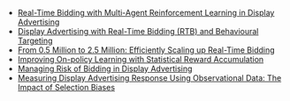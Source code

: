 * [Real-Time Bidding with Multi-Agent Reinforcement Learning
in Display Advertising](https://arxiv.org/pdf/1802.09756.pdf)
* [Display Advertising with
Real-Time Bidding (RTB) and
Behavioural Targeting](https://arxiv.org/pdf/1610.03013.pdf)
 * [From 0.5 Million to 2.5 Million: Efficiently Scaling up Real-Time Bidding](http://www0.cs.ucl.ac.uk/staff/w.zhang/rtb-papers/turn-throatling.pdf)
 * [Improving On-policy Learning with Statistical Reward Accumulation](https://arxiv.org/abs/1809.02387)
 * [Managing Risk of Bidding in Display Advertising](https://arxiv.org/pdf/1701.02433.pdf)
 * [Measuring Display Advertising Response Using
Observational Data: The Impact of Selection Biases](https://poseidon01.ssrn.com/delivery.php?ID=927103126008003094097029122095093011118033030042010043122092066030064116094090112010026005017013006005055071126101126008100095055066031061002124118117122084081084116004008057000081105102026117066123067097121125086093079014007105087125099101068025022092&EXT=pdf)
